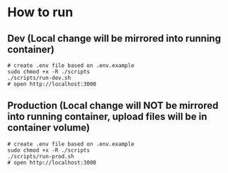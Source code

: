 # How to run
## Dev (Local change will be mirrored into running container)
```
# create .env file based on .env.example
sudo chmod +x -R ./scripts
./scripts/run-dev.sh
# open http://localhost:3000
```

## Production (Local change will NOT be mirrored into running container, upload files will be in container volume)
```
# create .env file based on .env.example
sudo chmod +x -R ./scripts
./scripts/run-prod.sh
# open http://localhost:3000
```